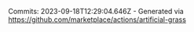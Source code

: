 Commits: 2023-09-18T12:29:04.646Z - Generated via https://github.com/marketplace/actions/artificial-grass
<br>
